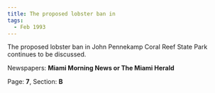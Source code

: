 ```yaml
---  
title: The proposed lobster ban in  
tags:  
  - Feb 1993  
---  
```

  
The proposed lobster ban in John Pennekamp Coral Reef State Park continues to be discussed.  
  
Newspapers: **Miami Morning News or The Miami Herald**  
  
Page: **7**, Section: **B** 

